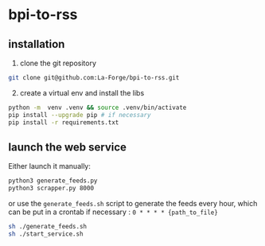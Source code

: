 # bpi-to-rss

## installation

1. clone the git repository

```sh
git clone git@github.com:La-Forge/bpi-to-rss.git
```

2. create a virtual env and install the libs

```sh
python -m  venv .venv && source .venv/bin/activate 
pip install --upgrade pip # if necessary
pip install -r requirements.txt
```

## launch the web service

Either launch it manually:

```sh
python3 generate_feeds.py
python3 scrapper.py 8000
```

or use the `generate_feeds.sh` script to generate the feeds every hour, which can be put in a crontab if necessary : `0 * * * * {path_to_file}`

```sh
sh ./generate_feeds.sh
sh ./start_service.sh
```


